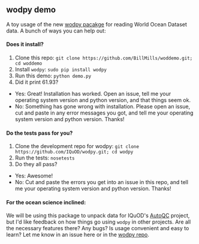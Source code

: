 ## wodpy demo

A toy usage of the new [wodpy pacakge](https://github.com/BillMills/wodpy) for reading World Ocean Dataset data. A bunch of ways you can help out:

#### Does it install?

 1. Clone this repo: `git clone https://github.com/BillMills/woddemo.git; cd woddemo`
 2. Install `wodpy`: `sudo pip install wodpy`
 3. Run this demo: `python demo.py`
 4. Did it print 61.93?
  - Yes: Great! Installation has worked. Open an issue, tell me your operating system version and python version, and that things seem ok.
  - No: Something has gone wrong with installation. Please open an issue, cut and paste in any error messages you got, and tell me your operating system version and python version. Thanks!

#### Do the tests pass for you?
 
 1. Clone the development repo for wodpy: `git clone https://github.com/IQuOD/wodpy.git; cd wodpy`
 2. Run the tests: `nosetests`
 3. Do they all pass?
  - Yes: Awesome!
  - No: Cut and paste the errors you get into an issue in this repo, and tell me your operating system version and python version. Thanks!

#### For the ocean science inclined:

 We will be using this package to unpack data for IQuOD's [AutoQC](https://github.com/IQuOD/AutoQC) project, but I'd like feedback on how things go using `wodpy` in other projects. Are all the necessary features there? Any bugs? Is usage convenient and easy to learn? Let me know in an issue here or in the [wodpy repo](https://github.com/IQuOD/wodpy).
